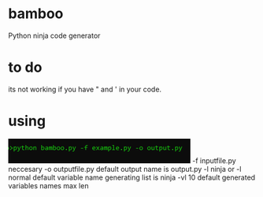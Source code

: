 # bamboo
Python ninja code generator
# to do
its not working if you have " and ' in your code.  
# using
![Screenshot](https://github.com/huseyinozturkk/bamboo/blob/main/pic/usingex1.png?raw=true)
 -f inputfile.py neccesary
 -o outputfile.py default output name is output.py
 -l ninja or -l normal default variable name generating list is ninja
 -vl 10 default generated variables names max len

